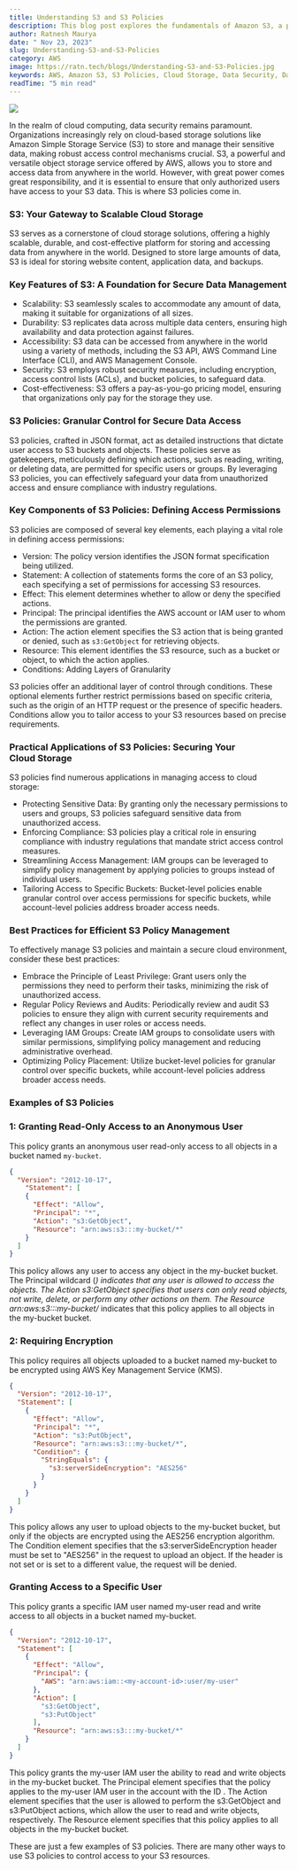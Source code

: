 ```yaml
---
title: Understanding S3 and S3 Policies
description: This blog post explores the fundamentals of Amazon S3, a powerful and versatile object storage service offered by AWS. We'll delve into the key features of S3, discuss S3 policies, and provide practical examples to illustrate how these policies work in real-world scenarios.
author: Ratnesh Maurya
date: " Nov 23, 2023"
slug: Understanding-S3-and-S3-Policies
category: AWS
image: https://ratn.tech/blogs/Understanding-S3-and-S3-Policies.jpg
keywords: AWS, Amazon S3, S3 Policies, Cloud Storage, Data Security, Data Management, Scalability, Durability, Accessibility, Security, Cost-effectiveness, S3 Policy Components, S3 Policy Examples, S3 Policy Best Practices, S3 Policy Management, S3 Policy Applications, S3 Policy Security, S3 Policy Compliance, S3 Policy Granularity, S3 Policy Conditions, S3 Policy Access Control, S3 Policy Permissions, S3 Policy Resource, S3 Policy Actions, S3 Policy Principles, S3 Policy Effects, S3 Policy Versions, S3 Policy Statements, S3 Policy Best Practices, S3 Policy Examples, S3 Policy Use Cases, S3 Policy Security, S3 Policy Compliance, S3 Policy Management, S3 Policy Granularity, S3 Policy Conditions, S3 Policy Access Control, S3 Policy Permissions, S3 Policy Resource, S3 Policy Actions, S3 Policy Principles, S3 Policy Effects, S3 Policy Versions, S3 Policy Statements, S3 Policy Best Practices, S3 Policy Examples, S3 Policy Use Cases, S3 Policy Security, S3 Policy Compliance, S3 Policy Management, S3 Policy Granularity, S3 Policy Conditions, S3 Policy Access Control, S3 Policy Permissions, S3 Policy Resource, S3 Policy Actions, S3 Policy Principles, S3 Policy Effects, S3 Policy Versions, S3 Policy Statements, S3 Policy Best Practices, S3 Policy Examples, S3 Policy Use Cases, 
readTime: "5 min read"
---
```








![](https://ratn.tech/blogs/Understanding-S3-and-S3-Policies.jpg)


In the realm of cloud computing, data security remains paramount. Organizations increasingly rely on cloud-based storage solutions like Amazon Simple Storage Service (S3) to store and manage their sensitive data, making robust access control mechanisms crucial. S3, a powerful and versatile object storage service offered by AWS, allows you to store and access data from anywhere in the world. However, with great power comes great responsibility, and it is essential to ensure that only authorized users have access to your S3 data. This is where S3 policies come in.

### S3: Your Gateway to Scalable Cloud Storage

S3 serves as a cornerstone of cloud storage solutions, offering a highly scalable, durable, and cost-effective platform for storing and accessing data from anywhere in the world. Designed to store large amounts of data, S3 is ideal for storing website content, application data, and backups.

### Key Features of S3: A Foundation for Secure Data Management

-   Scalability: S3 seamlessly scales to accommodate any amount of data, making it suitable for organizations of all sizes.
-   Durability: S3 replicates data across multiple data centers, ensuring high availability and data protection against failures.
-   Accessibility: S3 data can be accessed from anywhere in the world using a variety of methods, including the S3 API, AWS Command Line Interface (CLI), and AWS Management Console.
-   Security: S3 employs robust security measures, including encryption, access control lists (ACLs), and bucket policies, to safeguard data.
-   Cost-effectiveness: S3 offers a pay-as-you-go pricing model, ensuring that organizations only pay for the storage they use.

### S3 Policies: Granular Control for Secure Data Access

S3 policies, crafted in JSON format, act as detailed instructions that dictate user access to S3 buckets and objects. These policies serve as gatekeepers, meticulously defining which actions, such as reading, writing, or deleting data, are permitted for specific users or groups. By leveraging S3 policies, you can effectively safeguard your data from unauthorized access and ensure compliance with industry regulations.

### Key Components of S3 Policies: Defining Access Permissions

S3 policies are composed of several key elements, each playing a vital role in defining access permissions:

-   Version: The policy version identifies the JSON format specification being utilized.
-   Statement: A collection of statements forms the core of an S3 policy, each specifying a set of permissions for accessing S3 resources.
-   Effect: This element determines whether to allow or deny the specified actions.
-   Principal: The principal identifies the AWS account or IAM user to whom the permissions are granted.
-   Action: The action element specifies the S3 action that is being granted or denied, such as `s3:GetObject` for retrieving objects.
-   Resource: This element identifies the S3 resource, such as a bucket or object, to which the action applies.
-   Conditions: Adding Layers of Granularity

S3 policies offer an additional layer of control through conditions. These optional elements further restrict permissions based on specific criteria, such as the origin of an HTTP request or the presence of specific headers. Conditions allow you to tailor access to your S3 resources based on precise requirements.

### Practical Applications of S3 Policies: Securing Your Cloud Storage

S3 policies find numerous applications in managing access to cloud storage:

-   Protecting Sensitive Data: By granting only the necessary permissions to users and groups, S3 policies safeguard sensitive data from unauthorized access.
-   Enforcing Compliance: S3 policies play a critical role in ensuring compliance with industry regulations that mandate strict access control measures.
-   Streamlining Access Management: IAM groups can be leveraged to simplify policy management by applying policies to groups instead of individual users.
-   Tailoring Access to Specific Buckets: Bucket-level policies enable granular control over access permissions for specific buckets, while account-level policies address broader access needs.

### Best Practices for Efficient S3 Policy Management

To effectively manage S3 policies and maintain a secure cloud environment, consider these best practices:

-   Embrace the Principle of Least Privilege: Grant users only the permissions they need to perform their tasks, minimizing the risk of unauthorized access.
-   Regular Policy Reviews and Audits: Periodically review and audit S3 policies to ensure they align with current security requirements and reflect any changes in user roles or access needs.
-   Leveraging IAM Groups: Create IAM groups to consolidate users with similar permissions, simplifying policy management and reducing administrative overhead.
-   Optimizing Policy Placement: Utilize bucket-level policies for granular control over specific buckets, while account-level policies address broader access needs.

### Examples of S3 Policies

### 1: Granting Read-Only Access to an Anonymous User

This policy grants an anonymous user read-only access to all objects in a bucket named `my-bucket`.


```json
{
  "Version": "2012-10-17",
    "Statement": [
    {
      "Effect": "Allow",
      "Principal": "*", 
      "Action": "s3:GetObject",
      "Resource": "arn:aws:s3:::my-bucket/*"
    }
  ]
}
```

This policy allows any user to access any object in the my-bucket bucket. The Principal wildcard (*) indicates that any user is allowed to access the objects. The Action s3:GetObject specifies that users can only read objects, not write, delete, or perform any other actions on them. The Resource arn:aws:s3:::my-bucket/* indicates that this policy applies to all objects in the my-bucket bucket.

### 2: Requiring Encryption

This policy requires all objects uploaded to a bucket named my-bucket to be encrypted using AWS Key Management Service (KMS).

```json
{
  "Version": "2012-10-17",
  "Statement": [
    {
      "Effect": "Allow",
      "Principal": "*",
      "Action": "s3:PutObject",
      "Resource": "arn:aws:s3:::my-bucket/*", 
      "Condition": {
        "StringEquals": {
          "s3:serverSideEncryption": "AES256"
        }
      }
    }
  ]
}
```

This policy allows any user to upload objects to the my-bucket bucket, but only if the objects are encrypted using the AES256 encryption algorithm. The Condition element specifies that the s3:serverSideEncryption header must be set to "AES256" in the request to upload an object. If the header is not set or is set to a different value, the request will be denied.

### Granting Access to a Specific User

This policy grants a specific IAM user named my-user read and write access to all objects in a bucket named my-bucket.

```json
{
  "Version": "2012-10-17",
  "Statement": [
    {
      "Effect": "Allow",
      "Principal": {
        "AWS": "arn:aws:iam::<my-account-id>:user/my-user"
      },
      "Action": [
        "s3:GetObject",
        "s3:PutObject"
      ],
      "Resource": "arn:aws:s3:::my-bucket/*"
    }
  ]
}
```

This policy grants the my-user IAM user the ability to read and write objects in the my-bucket bucket. The Principal element specifies that the policy applies to the my-user IAM user in the account with the ID . The Action element specifies that the user is allowed to perform the s3:GetObject and s3:PutObject actions, which allow the user to read and write objects, respectively. The Resource element specifies that this policy applies to all objects in the my-bucket bucket.

These are just a few examples of S3 policies. There are many other ways to use S3 policies to control access to your S3 resources.
